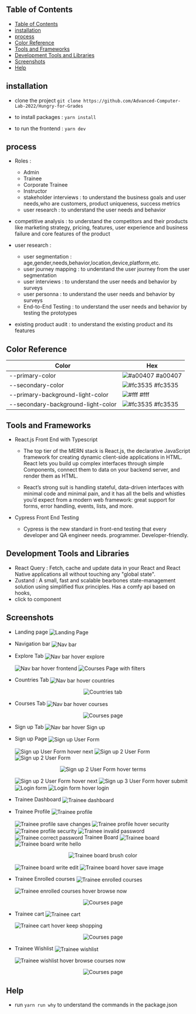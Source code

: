 ## Table of Contents

- [Table of Contents](#table-of-contents)
- [installation](#installation)
- [process](#process)
- [Color Reference](#color-reference)
- [Tools and Frameworks](#tools-and-frameworks)
- [Development Tools and Libraries](#development-tools-and-libraries)
- [Screenshots](#screenshots)
- [Help](#help)

## installation

- clone the project `git clone https://github.com/Advanced-Computer-Lab-2022/Hungry-for-Grades`

- to install packages : `yarn install`

- to run the frontend : `yarn dev`

## process

- Roles :

  - Admin
  - Trainee
  - Corporate Trainee
  - Instructor
  - stakeholder interviews : to understand the business goals and user needs,who are customers, product uniqueness, success metrics
  - user research : to understand the user needs and behavior

- competitive analysis : to understand the competitors and their products like marketing strategy, pricing, features, user experience and business failure and core features of the product
- user research :

  - user segmentation : age,gender,needs,behavior,location,device,platform,etc.
  - user journey mapping : to understand the user journey from the user segmentation
  - user interviews : to understand the user needs and behavior by surveys
  - user personna : to understand the user needs and behavior by surveys
  - End-to-End Testing : to understand the user needs and behavior by testing the prototypes

- existing product audit : to understand the existing product and its features

## Color Reference

| Color                              | Hex                                                              |
| ---------------------------------- | ---------------------------------------------------------------- |
| --primary-color                    | ![#a00407](https://via.placeholder.com/10/a00407?text=+) #a00407 |
| --secondary-color                  | ![#fc3535](https://via.placeholder.com/10/fc3535?text=+) #fc3535 |
| --primary-background-light-color   | ![#fff](https://via.placeholder.com/10/fff?text=+) #fff          |
| --secondary-background-light-color | ![#fc3535](https://via.placeholder.com/10/fc3535?text=+) #fc3535 |

## Tools and Frameworks

- React.js Front End with Typescript

  - The top tier of the MERN stack is React.js, the declarative JavaScript framework for creating dynamic client-side applications in HTML. React lets you build up complex interfaces through simple Components, connect them to data on your backend server, and render them as HTML.

  - React’s strong suit is handling stateful, data-driven interfaces with minimal code and minimal pain, and it has all the bells and whistles you’d expect from a modern web framework: great support for forms, error handling, events, lists, and more.

- Cypress Front End Testing
  - Cypress is the new standard in front-end testing that every developer and QA engineer needs. programmer. Developer-friendly.

## Development Tools and Libraries

- React Query : Fetch, cache and update data in your React and React Native applications all without touching any "global state".
- Zustand : A small, fast and scalable bearbones state-management solution using simplified flux principles. Has a comfy api based on hooks,
- click to component

## Screenshots

- Landing page
  <img src="../screenshots/Landing Page.png" alt="Landing Page" align="center" >

- Navigation bar
  <img src="../screenshots/Nav bar.png" alt="Nav bar" align="center" >

- Explore Tab
  <img src="../screenshots/Nav bar hover explore.png" alt="Nav bar hover explore" align="center">

  <img src="../screenshots/Explore Tab hover frontend.png" alt="Nav bar hover frontend" align="center">

  <img src="../screenshots/All courses filters.png" alt="Courses Page with filters" align="center">

- Countries Tab
  <img src="../screenshots/Nav bar hover countries.png" alt="Nav bar hover countries" align="center">

  <p align="center"><img src="../screenshots/Countries Tab.png" alt="Countries tab" align="center"> </p>

- Courses Tab
  <img src="../screenshots/Nav bar hover courses.png" alt="Nav bar hover courses" align="center">

  <p align="center"><img src="../screenshots/All courses page.png" alt="Courses page" align="center"> </p>

- Sign up Tab
  <img src="../screenshots/Nav bar hover sign up.png" alt="Nav bar hover Sign up" align="center">

- Sign up Page
  <img src="../screenshots/sign up 1.png" alt="Sign up User Form" align="center" >

  <img src="../screenshots/sign up 1 filled hover next.png" alt="Sign up User Form hover next" align="center" >

  <img src="../screenshots/sign up 2 filled.png" alt="Sign up 2 User Form" align="center" >

  <img src="../screenshots/sign up 2 filled hover terms.png" alt="Sign up 2 User Form" align="center" >

  <p align="center"><img src="../screenshots/sign up terms.png" alt="Sign up 2 User Form hover terms" align="center" > </p>

  <img src="../screenshots/sign up 2 filled hover next.png" alt="Sign up 2 User Form hover next" align="center" >

  <img src="../screenshots/sign up 3 filled hover submit.png" alt="Sign up 3 User Form hover submit" align="center" >

  <img src="../screenshots/login page.png" alt="Login form" align="center" >

  <img src="../screenshots/login page filled hover login.png" alt="Login form hover login" align="center" >

- Trainee Dashboard
  <img src="../screenshots/Trainee Dashboard.png" alt="Trainee dashboard" align="center" >

- Trainee Profile
  <img src="../screenshots/Trainee profile.png" alt="Trainee profile" align="center" >

    <img src="../screenshots/Trainee profile changes.png" alt="Trainee profile save changes" align="center" >

    <img src="../screenshots/Trainee profile hover security.png" alt="Trainee profile hover security" align="center" >

    <img src="../screenshots/Trainee profile security.png" alt="Trainee profile security" align="center" >

    <img src="../screenshots/Trainee invalid password.png" alt="Trainee invalid password" align="center" >

    <img src="../screenshots/Trainee Correct password.png" alt="Trainee correct password" align="center" >
  Trainee Board
    <img src="../screenshots/Trainee board.png" alt="Trainee board" align="center" >

    <img src="../screenshots/Trainee board write hello.png" alt="Trainee board write hello" align="center" >

    <p align="center"><img src="../screenshots/Trainee board brush color.png" alt="Trainee board brush color" align="center" > </p>

    <img src="../screenshots/Trainee board write edit.png" alt="Trainee board write edit" align="center" >

    <img src="../screenshots/Trainee board save image.png" alt="Trainee board hover save image" align="center" >

- Trainee Enrolled courses
  <img src="../screenshots/Trainee enrolled courses.png" alt="Trainee enrolled courses" align="center" >

  <img src="../screenshots/Trainee enrolled courses hover browse now.png" alt="Trainee enrolled courses hover browse now" align="center" >

  <p align="center"><img src="../screenshots/All courses page.png" alt="Courses page" align="center"> </p>

- Trainee cart
  <img src="../screenshots/Trainee cart.png" alt="Trainee cart" align="center" >

  <img src="../screenshots/Trainee cart hover keep shopping.png" alt="Trainee cart hover keep shopping" align="center" >

  <p align="center"><img src="../screenshots/All courses page.png" alt="Courses page" align="center"> </p>

- Trainee Wishlist
  <img src="../screenshots/Trainee wishlist.png" alt="Trainee wishlist" align="center" >

  <img src="../screenshots/Trainee wishlist hover browse courses now.png" alt="Trainee wishlist hover browse courses now" align="center" >

  <p align="center"><img src="../screenshots/All courses page.png" alt="Courses page" align="center"> </p>

## Help

- run `yarn run why` to understand the commands in the package.json
